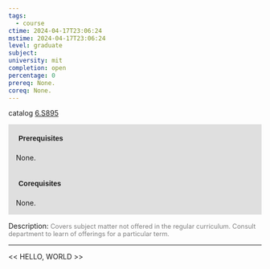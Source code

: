 ```yaml
---
tags:
  - course
ctime: 2024-04-17T23:06:24
mstime: 2024-04-17T23:06:24
level: graduate
subject: 
university: mit
completion: open
percentage: 0
prereq: None.
coreq: None.
---
```


catalog [6.S895](http://student.mit.edu/catalog/m6e.html#6.S895)

<span style="display: block; padding: 15px; background-color: rgb(100, 100, 100, 0.2);"><font id="m_prereq3544_0" style="display: block; font-family: Arial, sans-serif; font-weight: bold; padding: 5px">Prerequisites</font><br><span id="prereq3544_0">None.</span></span>
<span style="display: block; padding: 15px; background-color: rgb(100, 100, 100, 0.2);"><font id="m_coreq3544_0" style="display: block; font-family: Arial, sans-serif; font-weight: bold; padding: 5px">Corequisites</font><br><span id="coreq3544_0">None.</span></span>

<font style="">Description:</font>
<font style="color: grey; font-size: 0.8rem;">Covers subject matter not offered in the regular curriculum. Consult department to learn of offerings for a particular term.</font>



---

<< HELLO, WORLD >>
